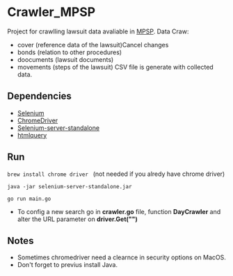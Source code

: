# Crawler_MPSP
Project for crawlling lawsuit data avaliable in [MPSP](https://sismpconsultapublica.mpsp.mp.br/ConsultarProcedimentos/ObterProcedimentos).
Data Craw:
- cover (reference data of the lawsuit)Cancel changes
- bonds (relation to other procedures)
- doocuments (lawsuit documents)
- movements (steps of the lawsuit)
CSV file is generate with collected data.
 
## Dependencies
- [Selenium](https://github.com/tebeka/selenium#readme)
- [ChromeDriver](https://sites.google.com/a/chromium.org/chromedriver/)
- [Selenium-server-standalone](https://selenium-release.storage.googleapis.com/index.html?path=3.5/)
- [htmlquery](https://github.com/antchfx/htmlquery)

## Run
```brew install chrome driver ``` (not needed if you alredy have chrome driver)

```java -jar selenium-server-standalone.jar```

```go run main.go```

- To config a new search go in **crawler.go** file, function **DayCrawler** and alter the URL parameter on **driver.Get("")**

## Notes
- Sometimes chromedriver need a clearnce in security options on MacOS.
- Don't forget to previus install Java.
